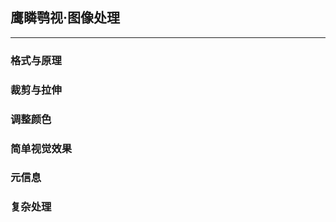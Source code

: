 ## 鹰瞵鹗视·图像处理

---

### 格式与原理







### 裁剪与拉伸







### 调整颜色







### 简单视觉效果







### 元信息







### 复杂处理





